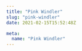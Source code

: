 ```yaml
---
title: "Pink Windler"
slug: "pink-windler"
date: 2021-02-15T15:52:48Z

meta:
  name: "Pink Windler"
---
```


